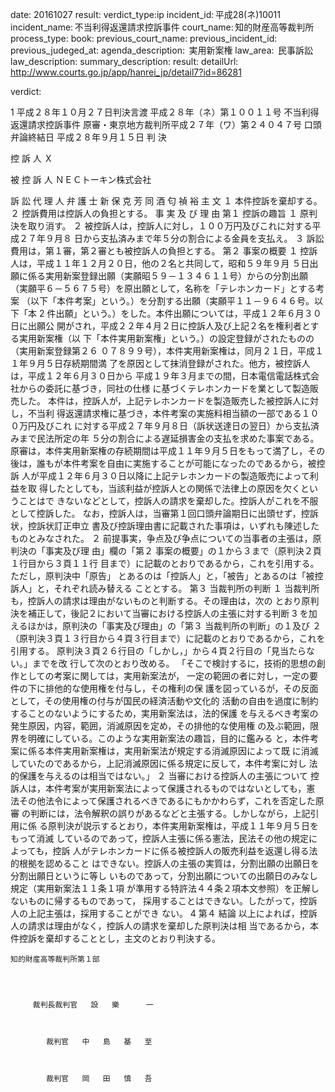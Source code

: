 
date: 20161027
result: 
verdict_type:ip
incident_id: 平成28(ネ)10011
incident_name: 不当利得返還請求控訴事件
court_name: 知的財産高等裁判所
process_type:
book: 
previous_court_name:
previous_incident_id:
previous_judeged_at:
agenda_description:  実用新案権
law_area:  民事訴訟
law_description: 
summary_description: 
result: 
detailUrl: http://www.courts.go.jp/app/hanrei_jp/detail7?id=86281

verdict:

 1 
平成２８年１０月２７日判決言渡 
平成２８年（ネ）第１００１１号 不当利得返還請求控訴事件 
原審・東京地方裁判所平成２７年（ワ）第２４０４７号 
口頭弁論終結日 平成２８年９月１５日 
判         決 
 
控 訴 人   Ｘ 
 
被 控 訴 人 ＮＥＣトーキン株式会社 
 
訴 訟 代 理 人 弁 護 士 新 保 克 芳 
同 酒 匂 禎 裕 
主         文 
１ 本件控訴を棄却する。 
２ 控訴費用は控訴人の負担とする。 
事 実 及 び 理 由 
第１ 控訴の趣旨 
 １ 原判決を取り消す。 
２ 被控訴人は，控訴人に対し，１００万円及びこれに対する平成２７年９月８
日から支払済みまで年５分の割合による金員を支払え。 
３ 訴訟費用は，第１審，第２審とも被控訴人の負担とする。 
第２ 事案の概要 
１ 控訴人は，平成１１年１２月２０日，他の２名と共同して，昭和５９年９月
５日出願に係る実用新案登録出願（実願昭５９－１３４６１１号）からの分割出願
（実願平６－５６７５号）を原出願として，名称を「テレホンカード」とする考案
（以下「本件考案」という。）を分割する出願（実願平１１－９６４６号。以下「本
 2 
件出願」という。）をした。本件出願については，平成１２年６月３０日に出願公
開がされ，平成２２年４月２日に控訴人及び上記２名を権利者とする実用新案権（以
下「本件実用新案権」という。）の設定登録がされたものの（実用新案登録第２６
０７８９９号），本件実用新案権は，同月２１日，平成１１年９月５日存続期間満
了を原因として抹消登録がされた。他方，被控訴人は，平成１２年６月３０日から
平成１９年３月までの間，日本電信電話株式会社からの委託に基づき，同社の仕様
に基づくテレホンカードを業として製造販売した。 
本件は，控訴人が，上記テレホンカードを製造販売した被控訴人に対し，不当利
得返還請求権に基づき，本件考案の実施料相当額の一部である１００万円及びこれ
に対する平成２７年９月８日（訴状送達日の翌日）から支払済みまで民法所定の年
５分の割合による遅延損害金の支払を求めた事案である。 
原審は，本件実用新案権の存続期間は平成１１年９月５日をもって満了し，その
後は，誰もが本件考案を自由に実施することが可能になったのであるから，被控訴
人が平成１２年６月３０日以降に上記テレホンカードの製造販売によって利益を取
得したとしても，当該利益が控訴人との関係で法律上の原因を欠くということはで
きないなどとして，控訴人の請求を棄却した。控訴人がこれを不服として控訴した。 
なお，控訴人は，当審第１回口頭弁論期日に出頭せず，控訴状，控訴状訂正申立
書及び控訴理由書に記載された事項は，いずれも陳述したものとみなされた。 
２ 前提事実，争点及び争点についての当事者の主張は，原判決の「事実及び理
由」欄の「第２ 事案の概要」の１から３まで（原判決２頁１行目から３頁１１行
目まで）に記載のとおりであるから，これを引用する。ただし，原判決中「原告」
とあるのは「控訴人」と，「被告」とあるのは「被控訴人」と，それぞれ読み替える
こととする。 
第３ 当裁判所の判断 
 １ 当裁判所も，控訴人の請求は理由がないものと判断する。その理由は，次の
とおり原判決を補正して，後記２において当審における控訴人の主張に対する判断
 3 
を加えるほかは，原判決の「事実及び理由」の「第３ 当裁判所の判断」の１及び
２（原判決３頁１３行目から４頁３行目まで）に記載のとおりであるから，これを
引用する。 
原判決３頁２６行目の「しかし，」から４頁２行目の「見当たらない。」までを改
行して次のとおり改める。 
「そこで検討するに，技術的思想の創作としての考案に関しては，実用新案法が，
一定の範囲の者に対し，一定の要件の下に排他的な使用権を付与し，その権利の保
護を図っているが，その反面として，その使用権の付与が国民の経済活動や文化的
活動の自由を過度に制約することのないようにするため，実用新案法は，法的保護
を与えるべき考案の発生原因，内容，範囲，消滅原因を定め，その排他的な使用権
の及ぶ範囲，限界を明確にしている。このような実用新案法の趣旨，目的に鑑みる
と，本件考案に係る本件実用新案権は，実用新案法が規定する消滅原因によって既
に消滅していたのであるから，上記消滅原因に係る規定に反して，本件考案に対し
法的保護を与えるのは相当ではない。」 
２ 当審における控訴人の主張について 
 控訴人は，本件考案が実用新案法によって保護されるものではないとしても，憲
法その他法令によって保護されるべきであるにもかかわらず，これを否定した原審
の判断には，法令解釈の誤りがあるなどと主張する。しかしながら，上記引用に係
る原判決が説示するとおり，本件実用新案権は，平成１１年９月５日をもって消滅
しているのであって，控訴人主張に係る憲法，民法その他の規定によっても，控訴
人がテレホンカードに係る被控訴人の販売利益を返還し得る法的根拠を認めること
はできない。控訴人の主張の実質は，分割出願の出願日を分割出願日というに等し
いものであって，分割出願についての出願日のみなし規定（実用新案法１１条１項
が準用する特許法４４条２項本文参照）を正解しないものに帰するものであって，
採用することはできない。したがって，控訴人の上記主張は，採用することができ
ない。 
 4 
第４ 結論 
以上によれば，控訴人の請求は理由がなく，控訴人の請求を棄却した原判決は相
当であるから，本件控訴を棄却することとし，主文のとおり判決する。 
 
    知的財産高等裁判所第１部 
 
 
 
 
         裁判長裁判官   設   樂      一 
 
 
 
            裁判官   中   島   基   至 
 
 
 
            裁判官   岡   田   慎   吾 
 

                    